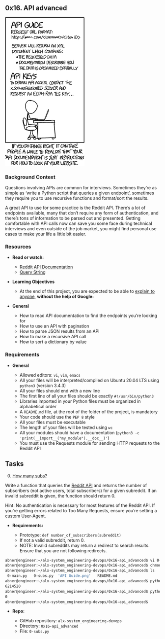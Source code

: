 ## 0x16. API advanced

![API GUIDE](https://raw.githubusercontent.com/Abner261/alx-system_engineering-devops/8a4610e183db8cc88700fd75a53f8f16cacafb5e/0x16-api_advanced/API%20Guide.png)

### Background Context

Questions involving APIs are common for interviews. Sometimes they’re as simple as ‘write a Python script that queries a given endpoint’, sometimes they require you to use recursive functions and format/sort the results.

A great API to use for some practice is the Reddit API. There’s a lot of endpoints available, many that don’t require any form of authentication, and there’s tons of information to be parsed out and presented. Getting comfortable with API calls now can save you some face during technical interviews and even outside of the job market, you might find personal use cases to make your life a little bit easier.

### Resources

* **Read or watch:**

	- [Reddit API Documentation](https://www.reddit.com/dev/api/)
	- [Query String](https://en.wikipedia.org/wiki/Query_string)

* **Learning Objectives**

	- At the end of this project, you are expected to be able to [explain to anyone](https://fs.blog/feynman-learning-technique/), **without the help of Google:**

* **General**

	- How to read API documentation to find the endpoints you’re looking for
	- How to use an API with pagination
	- How to parse JSON results from an API
	- How to make a recursive API call
	- How to sort a dictionary by value

### Requirements

* **General**

	- Allowed editors: `vi`, `vim`, `emacs`
	- All your files will be interpreted/compiled on Ubuntu 20.04 LTS using `python3` (version 3.4.3)
	- All your files should end with a new line
	- The first line of all your files should be exactly `#!/usr/bin/python3`
	- Libraries imported in your Python files must be organized in alphabetical order
	- A `README.md` file, at the root of the folder of the project, is mandatory
	- Your code should use the `PEP 8` style
	- All your files must be executable
	- The length of your files will be tested using `wc`
	- All your modules should have a documentation (`python3 -c 'print(__import__("my_module").__doc__)'`)
	- You must use the Requests module for sending HTTP requests to the Reddit API

## Tasks

0. [How many subs?](0-subs.py)

Write a function that queries the [Reddit API](https://www.reddit.com/dev/api/) and returns the number of subscribers (not active users, total subscribers) for a given subreddit. If an invalid subreddit is given, the function should return 0.

Hint: No authentication is necessary for most features of the Reddit API. If you’re getting errors related to Too Many Requests, ensure you’re setting a custom User-Agent.

* **Requirements:**

	- Prototype: `def number_of_subscribers(subreddit)`
	- If not a valid subreddit, return 0.
	- NOTE: Invalid subreddits may return a redirect to search results. Ensure that you are not following redirects.

```sh
abner@engineer:~/alx-system_engineering-devops/0x16-api_advanced$ vi 0-subs.py
abner@engineer:~/alx-system_engineering-devops/0x16-api_advanced$ chmod u+x 0-subs.py 
abner@engineer:~/alx-system_engineering-devops/0x16-api_advanced$ ls
 0-main.py   0-subs.py  'API Guide.png'   README.md
abner@engineer:~/alx-system_engineering-devops/0x16-api_advanced$ python3 0-main.py programming
6214520
abner@engineer:~/alx-system_engineering-devops/0x16-api_advanced$ python3 0-main.py this_is_a_fake_subreddit
0
abner@engineer:~/alx-system_engineering-devops/0x16-api_advanced$
```

* **Repo:**

	- GitHub repository: `alx-system_engineering-devops`
	- Directory: `0x16-api_advanced`
	- File: `0-subs.py`
